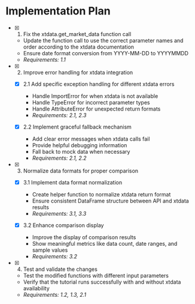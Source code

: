 # Implementation Plan

- [x] 1. Fix the xtdata.get_market_data function call

  - Update the function call to use the correct parameter names and order according to the xtdata documentation
  - Ensure date format conversion from YYYY-MM-DD to YYYYMMDD
  - _Requirements: 1.1_

- [x] 2. Improve error handling for xtdata integration


  - [x] 2.1 Add specific exception handling for different xtdata errors

    - Handle ImportError for when xtdata is not available
    - Handle TypeError for incorrect parameter types
    - Handle AttributeError for unexpected return formats
    - _Requirements: 2.1, 2.3_

  - [x] 2.2 Implement graceful fallback mechanism

    - Add clear error messages when xtdata calls fail
    - Provide helpful debugging information
    - Fall back to mock data when necessary
    - _Requirements: 2.1, 2.2_

- [x] 3. Normalize data formats for proper comparison


  - [x] 3.1 Implement data format normalization







    - Create helper function to normalize xtdata return format
    - Ensure consistent DataFrame structure between API and xtdata results
    - _Requirements: 3.1, 3.3_

  - [x] 3.2 Enhance comparison display






    - Improve the display of comparison results
    - Show meaningful metrics like data count, date ranges, and sample values
    - _Requirements: 3.2_

- [x] 4. Test and validate the changes







  - Test the modified functions with different input parameters
  - Verify that the tutorial runs successfully with and without xtdata availability
  - _Requirements: 1.2, 1.3, 2.1_

